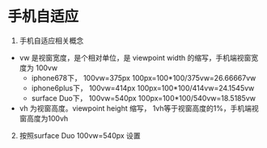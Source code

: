 # 手机自适应
1. 手机自适应相关概念
- vw 是视窗宽度，是个相对单位，是 viewpoint width 的缩写，手机端视窗宽度为 100vw
  + iphone678下， 100vw=375px 100px=100*100/375vw=26.66667vw
  + iphone6plus下， 100vw=414px 100px=100*100/414vw=24.1545vw
  + surface Duo下， 100vw=540px 100px=100*100/540vw=18.5185vw
- vh 为视窗高度。viewpoint height 缩写， 1vh等于视窗高度的1%，手机端视窗高度为100vh
2. 按照surface Duo 100vw=540px 设置